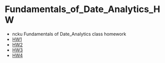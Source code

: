 # Fundamentals_of_Date_Analytics_HW
- ncku Fundamentals of Date_Analytics class homework
- [HW1](https://github.com/IKMLab/FDA_practice#2-plot-score-distribution-for-the-user-with-the-most-number-of-reviews)
- [HW2](https://docs.google.com/presentation/d/1RWZ3iLf4hEhRvqwdTERZwAPVmHDpQngNHBr7t-UcGPY/edit#slide=id.g54989dd1e6_0_19)
- [HW3](https://docs.google.com/presentation/d/1m4rDLtT0fmdJGaYgauVoOq16Ea8gjOyWYNv4MJgfzCw/edit#slide=id.g566d5732c2_0_10)
- [HW4](https://docs.google.com/presentation/d/198nZS838ltgDP6vqtJPXpE7y9hAXi4UL5IJZpowMTWs/edit#slide=id.g52a2751692_0_13)

